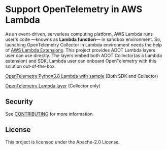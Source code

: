 # Support OpenTelemetry in AWS Lambda

As an event-driven, serverless computing platform, AWS Lambda runs user's code —knowns as **Lambda function**— in sandbox environment. So, launching OpenTelemetry Collector in Lambda environment needs the help of [AWS Lambda Extensions](https://aws.amazon.com/blogs/compute/introducing-aws-lambda-extensions-in-preview/). This project provides ADOT Lambda layers user can use directly. The layers embed both ADOT Collector(as a Lambda extension) and SDK, Lambda user can onboard OpenTelemetry with this solution out-of-the-box.

[OpenTelemetry Python3.8 Lambda with sample](sample-apps/python-lambda/README.md) (Both SDK and Collector)

[OpenTelemetry Lambda layer](extensions/aoc-extension//README.md) (Collector only)


## Security

See [CONTRIBUTING](CONTRIBUTING.md#security-issue-notifications) for more information.

## License

This project is licensed under the Apache-2.0 License.
